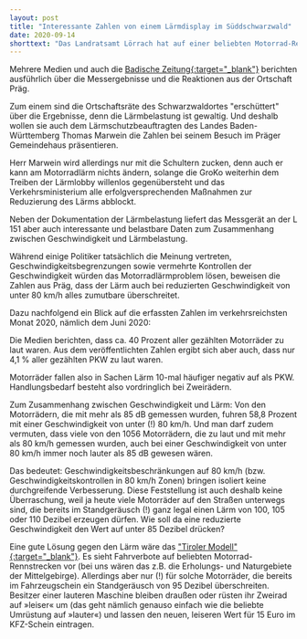 ```yaml
---
layout: post
title: "Interessante Zahlen von einem Lärmdisplay im Süddschwarzwald"
date: 2020-09-14
shorttext: "Das Landratsamt Lörrach hat auf einer beliebten Motorrad-Rennstrecke im Südschwarzwald ein Lärmdisplay mit intelligenter Sensorik aufgestellt. Das Messgerät an der L 151 in der Gemeinde Präg kann nicht nur die aktuell gefahrene Lautstärke, sondern auch die Geschwindigkeit und den Fahrzeugtyp erfassen."
---
```


Mehrere Medien und auch die <span style="text-decoration: underline;">[Badische Zeitung](https://www.badische-zeitung.de/fast-40-prozent-sind-zu-laut-unterwegs){:target="_blank"}</span> berichten ausführlich über die Messergebnisse und die Reaktionen aus der Ortschaft Präg. 

Zum einem sind die Ortschaftsräte des Schwarzwaldortes "erschüttert" über die Ergebnisse, denn die Lärmbelastung ist gewaltig. Und deshalb wollen sie auch dem Lärmschutzbeauftragten des Landes Baden-Württemberg Thomas Marwein die Zahlen bei seinem Besuch im Präger Gemeindehaus präsentieren. 

Herr Marwein wird allerdings nur mit die Schultern zucken, denn auch er kann am Motorradlärm nichts ändern, solange die GroKo weiterhin dem Treiben der Lärmlobby willenlos gegenübersteht und das Verkehrsministerium alle erfolgversprechenden Maßnahmen zur Reduzierung des Lärms abblockt.

Neben der Dokumentation der Lärmbelastung liefert das Messgerät an der L 151 aber auch interessante und belastbare Daten zum Zusammenhang zwischen Geschwindigkeit und Lärmbelastung. 

Während einige Politiker tatsächlich die Meinung vertreten, Geschwindigkeitsbegrenzungen sowie vermehrte Kontrollen der Geschwindigkeit würden das Motorradlärmproblem lösen, beweisen die Zahlen aus Präg, dass der Lärm auch bei reduzierten Geschwindigkeit von unter 80 km/h alles zumutbare überschreitet. 

Dazu nachfolgend ein Blick auf die erfassten Zahlen im verkehrsreichsten Monat 2020, nämlich dem Juni 2020:

Die Medien berichten, dass ca. 40 Prozent aller gezählten Motorräder zu laut waren. Aus dem veröffentlichten Zahlen ergibt sich aber auch, dass nur 4,1 % aller gezählten PKW zu laut waren. 

Motorräder fallen also in Sachen Lärm 10-mal häufiger negativ auf als PKW. Handlungsbedarf besteht also vordringlich bei Zweirädern.

Zum Zusammenhang zwischen Geschwindigkeit und Lärm: Von den Motorrädern, die mit mehr als 85 dB gemessen wurden, fuhren 58,8 Prozent mit einer Geschwindigkeit von unter (!) 80 km/h. Und man darf zudem vermuten, dass viele von den 1056 Motorrädern, die zu laut und mit mehr als 80 km/h gemessen wurden, auch bei einer Geschwindigkeit von unter 80 km/h immer noch lauter als 85 dB gewesen wären.

Das bedeutet: Geschwindigkeitsbeschränkungen auf 80 km/h (bzw. Geschwindigkeitskontrollen in 80 km/h Zonen) bringen isoliert keine durchgreifende Verbesserung. Diese Feststellung ist auch deshalb keine Überraschung, weil ja heute viele Motorräder auf den Straßen unterwegs sind, die bereits im Standgeräusch (!) ganz legal einen Lärm von 100, 105 oder 110 Dezibel erzeugen dürfen. Wie soll da eine reduzierte Geschwindigkeit den Wert auf unter 85 Dezibel drücken?

Eine gute Lösung gegen den Lärm wäre das <span style="text-decoration: underline;">["Tiroler Modell"](https://www.spiegel.de/auto/oesterreich-tirol-beschliesst-fahrverbote-fuer-laute-motorraeder-a-d049f6ac-9c2e-48b8-bb82-c4bb5190466d){:target="_blank"}</span>. Es sieht Fahrverbote auf beliebten Motorrad-Rennstrecken vor (bei uns wären das z.B. die Erholungs- und Naturgebiete der Mittelgebirge). Allerdings aber nur (!) für solche Motorräder, die bereits im Fahrzeugschein ein Standgeräusch von 95 Dezibel überschreiten. Besitzer einer lauteren Maschine bleiben draußen oder rüsten ihr Zweirad auf »leiser« um (das geht nämlich genauso einfach wie die beliebte Umrüstung auf »lauter«) und lassen den neuen, leiseren Wert für 15 Euro im KFZ-Schein eintragen.

